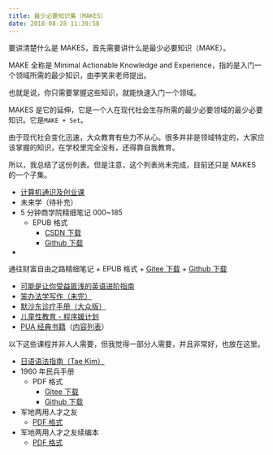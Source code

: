 ```yaml
---
title: 最少必要知识集（MAKES）
date: 2018-08-28 11:39:58
---
```


要讲清楚什么是 MAKES，首先需要讲什么是最少必要知识（MAKE）。

MAKE 全称是 Minimal Actionable Knowledge and Experience，指的是入门一个领域所需的最少知识，由李笑来老师提出。

也就是说，你只需要掌握这些知识，就能快速入门一个领域。

MAKES 是它的延伸，它是一个人在现代社会生存所需的最少必要领域的最少必要知识。它是`MAKE + Set`。

由于现代社会变化迅速，大众教育有些力不从心。很多并非是领域特定的，大家应该掌握的知识，在学校里完全没有，还得靠自我教育。

所以，我总结了这份列表。但是注意，这个列表尚未完成，目前还只是 MAKES 的一个子集。

+   [计算机通识及创业课](http://it-ebooks.flygon.net/mooc)
+   未来学（待补充）
+   5 分钟商学院精细笔记 000~185
    +   EPUB 格式
        +   [CSDN 下载](https://download.csdn.net/download/wizardforcel/10621801)
        +   [Github 下载](https://github.com/wizardforcel/data-science-notebook/files/2312838/5.000.185.zip)
+   
通往财富自由之路精细笔记
    +   EPUB 格式
        +   [Gitee 下载](https://gitee.com/it-ebooks/ebooks/attach_files/download?i=162814&u=http%3A%2F%2Ffiles.git.oschina.net%2Fgroup1%2FM00%2F04%2FB8%2FPaAvDFuCGuaAeh52ABOU0l3Ekqc25.epub%3Ftoken%3Dabd29f5f561ed4289976608a98b60b4a%26ts%3D1535253223%26attname%3D%25E9%2580%259A%25E5%25BE%2580%25E8%25B4%25A2%25E5%25AF%258C%25E8%2587%25AA%25E7%2594%25B1%25E4%25B9%258B%25E8%25B7%25AF%25E7%25B2%25BE%25E7%25BB%2586%25E7%25AC%2594%25E8%25AE%25B0.epub)
        +   [Github 下载](https://github.com/wizardforcel/data-science-notebook/files/2321204/default.zip)
+   [可能是让你受益匪浅的英语进阶指南](https://legacy.gitbook.com/book/byoungd/english-level-up-tips-for-chinese/details)
+   [笨办法学写作（未完）](http://www.cnfeat.com/)
+   [默沙东诊疗手册（大众版）](https://www.msdmanuals.cn/%E9%A6%96%E9%A1%B5)
+   [儿童性教育 - 程序媛计划](https://www.cxy61.com/girl/child_sexual_education/index.html)
+   [PUA 经典书籍](https://gitee.com/it-ebooks/ebooks/attach_files/download?i=163547&u=http%3A%2F%2Ffiles.git.oschina.net%2Fgroup1%2FM00%2F04%2FC0%2FPaAvDFuGJUmAUIhUA4dFHc0poGs6594.7z%3Ftoken%3D455d4fee47af5b8d561cafec39a0b6dd%26ts%3D1535518148%26attname%3DPUA%2520%25E7%25BB%258F%25E5%2585%25B8%25E4%25B9%25A6%25E7%25B1%258D.7z)（[内容列表](https://gitee.com/it-ebooks/ebooks/issues/IMGTK)）


以下这些课程并非人人需要，但我觉得一部分人需要，并且非常好，也放在这里。

+   [日语语法指南（Tae Kim）](http://res.wokanxing.info/jpgramma/)
+   1960 年民兵手册
    +   PDF 格式
        +   [Gitee 下载](https://gitee.com/it-ebooks/ebooks/attach_files/download?i=163347&u=http%3A%2F%2Ffiles.git.oschina.net%2Fgroup1%2FM00%2F04%2FBE%2FPaAvDFuFAwyAA6wfADiIACy3Zqw072.zip%3Ftoken%3D16264fd2ac85ae8faab13637a486e279%26ts%3D1535443724%26attname%3D1960%25E5%25B9%25B4%25E6%25B0%2591%25E5%2585%25B5%25E6%2589%258B%25E5%2586%258C.zip)
        +   [Github 下载](https://github.com/wizardforcel/data-science-notebook/files/2327105/1960.zip)
+   军地两用人才之友
    +   [PDF 格式](https://gitee.com/it-ebooks/ebooks/attach_files/download?i=163363&u=http%3A%2F%2Ffiles.git.oschina.net%2Fgroup1%2FM00%2F04%2FBE%2FPaAvDFuFEIKAadlyAfjbfuAVMTw367.zip%3Ftoken%3D6a4ed507b17ef531c452d27297c0dd2f%26ts%3D1535447170%26attname%3D%25E5%2586%259B%25E5%259C%25B0%25E4%25B8%25A4%25E7%2594%25A8%25E4%25BA%25BA%25E6%2589%258D%25E4%25B9%258B%25E5%258F%258B.zip)
+   军地两用人才之友续编本
    +   [PDF 格式](https://gitee.com/it-ebooks/ebooks/attach_files/download?i=163357&u=http%3A%2F%2Ffiles.git.oschina.net%2Fgroup1%2FM00%2F04%2FBE%2FPaAvDFuFCc2AXe7LAYd6gZEXrY8072.zip%3Ftoken%3D93fafd9fca995d95d90123c486f97e6b%26ts%3D1535445453%26attname%3D%25E5%2586%259B%25E5%259C%25B0%25E4%25B8%25A4%25E7%2594%25A8%25E4%25BA%25BA%25E6%2589%258D%25E4%25B9%258B%25E5%258F%258B%25E7%25BB%25AD%25E7%25BC%2596%25E6%259C%25AC.zip)
